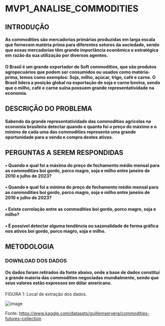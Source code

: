 # MVP1_ANALISE_COMMODITIES

## **INTRODUÇÃO** 

#### As commodities são mercadorias primárias produzidas em larga escala que fornecem matéria prima para diferentes setores da sociedade, sendo que essas mercadorias têm grande importância econômica e estratégica em razão da sua utilização por diversos agentes.
#### O Brasil é um grande exportador de Soft commodities, que são produtos agropecuários que podem ser consumidos ou usados como matéria-prima, temos como exemplos: Soja, milho, açúcar, trigo, café e carne. O Brasil lidera a posição global na exportação de soja e carne bovina, sendo que o milho, café e carne suína possuem grande representatividade na economia.

## **DESCRIÇÃO DO PROBLEMA**

#### Sabendo da grande representatividade das commodities agrícolas na economia brasileira detectar quando e quanto foi o preço do máximo e o mínimo de cada uma das commodities representa uma grande oportunidade para a venda e compra destes ativos.

## **PERGUNTAS A SEREM RESPONDIDAS**

#### •	Quando e qual foi a máxima do preço de fechamento médio mensal para as commodities boi gordo, porco magro, soja e milho entre janeiro de 2010 e julho de 2023? 
#### •	Quando e qual foi a mínima do preço de fechamento médio mensal para as commodities boi gordo, porco magro, soja e milho entre janeiro de 2010 e julho de 2023?  
#### •	Existe correlação entre as commodities boi gordo, porco magro, soja e milho?
#### •	É possível detectar alguma tendência ou sazonalidade de forma gráfica nos ativos boi gordo, porco magro, soja e milho.

## **METODOLOGIA**
### **DOWNLOAD DOS DADOS**

#### Os dados foram retirados da fonte abaixo, onde a base de dados constituí a grande maioria das commodities negociadas mundialmente, sendo que seus valores estão expressos em dólar americano.

FIGURA 1: Local de extração dos dados.

![image](https://github.com/IHMBUENO/MVP1_ANALISE_COMMODITIES/assets/145625092/26469f79-f374-4a64-898c-1d5e2547fdb5)

Fonte: https://www.kaggle.com/datasets/guillemservera/commodities-futures-collection





